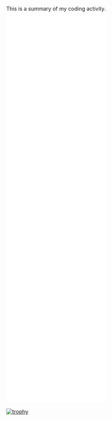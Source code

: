 This is a summary of my coding activity.




![metrics](https://github.com/mrkhachaturov/mrkhachaturov/blob/main/github-metrics.svg)



[![trophy](https://github-profile-trophy.vercel.app/?username=mrkhachaturov&theme=darkhub&row=2&column=4)](https://github.com/ryo-ma/github-profile-trophy)
